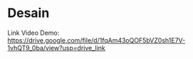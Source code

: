 # Desain
Link Video Demo: https://drive.google.com/file/d/1fqAm43oQOF5bVZ0sh1E7V-1vhQT9_0ba/view?usp=drive_link
